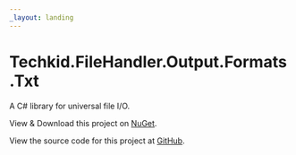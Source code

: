 ```yaml
---
_layout: landing
---
```


# Techkid.FileHandler.Output.Formats.Txt

A C# library for universal file I/O.

View & Download this project on [NuGet](https://www.nuget.org/packages/Techkid.FileHandler.Output.Formats.Txt/).

View the source code for this project at [GitHub](https://github.com/simon-techkid/Techkid.FileHandler.Output.Formats.Txt/).
